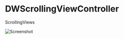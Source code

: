 DWScrollingViewController
=========================

ScrollingViews

![Screenshot](https://github.com/DrizzleWang-Z/DWScrollingViewController/blob/master/ScreenShot.gif)

